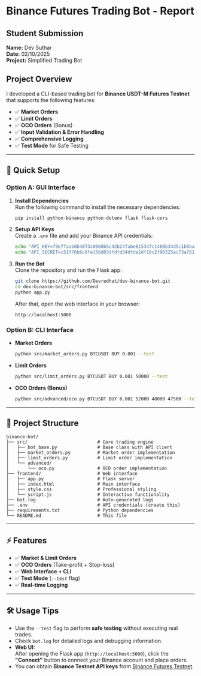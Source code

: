 # Binance Futures Trading Bot - Report

## Student Submission
**Name:** Dev Suthar  
**Date:** 02/10/2025  
**Project:** Simplified Trading Bot

## Project Overview
I developed a CLI-based trading bot for **Binance USDT-M Futures Testnet** that supports the following features:
- ✅ **Market Orders**
- ✅ **Limit Orders**  
- ✅ **OCO Orders** (Bonus)
- ✅ **Input Validation & Error Handling**
- ✅ **Comprehensive Logging**
- ✅ **Test Mode** for Safe Testing

---

## 🚀 Quick Setup

### Option A: GUI Interface

1. **Install Dependencies**  
   Run the following command to install the necessary dependencies:
   ```bash
   pip install python-binance python-dotenv flask flask-cors
   ```

2. **Setup API Keys**  
   Create a `.env` file and add your Binance API credentials:
   ```bash
   echo "API_KEY=f9e7faab0b4873c0908b5c42b24fabe81534fc1400b34d5c1b6bade0b1db0f87" > .env
   echo "API_SECRET=c51f76b6c0fe156d03dfdfd34dfde2df18c2f90325ac73a76109d1c49b8fdf2c" >> .env
   ```

3. **Run the Bot**  
   Clone the repository and run the Flask app:
   ```bash
   git clone https://github.com/Devredhat/dev-binance-bot.git
   cd dev-binance-bot/src/frontend
   python app.py
   ```
   After that, open the web interface in your browser:
   ```
   http://localhost:5000
   ```

### Option B: CLI Interface

- **Market Orders**
   ```bash
   python src/market_orders.py BTCUSDT BUY 0.001 --test
   ```

- **Limit Orders**
   ```bash
   python src/limit_orders.py BTCUSDT BUY 0.001 50000 --test
   ```

- **OCO Orders (Bonus)**
   ```bash
   python src/advanced/oco.py BTCUSDT BUY 0.001 52000 48000 47500 --test
   ```

---

## 📁 Project Structure

```plaintext
binance-bot/
├── src/                          # Core trading engine
│   ├── bot_base.py               # Base class with API client
│   ├── market_orders.py          # Market order implementation
│   ├── limit_orders.py           # Limit order implementation
│   └── advanced/
│       └── oco.py                # OCO order implementation
├── frontend/                     # Web interface
│   ├── app.py                    # Flask server
│   ├── index.html                # Main interface
│   ├── style.css                 # Professional styling
│   └── script.js                 # Interactive functionality
├── bot.log                       # Auto-generated logs
├── .env                          # API credentials (create this)
├── requirements.txt              # Python dependencies
└── README.md                     # This file
```

---

## ⚡ Features

- ✅ **Market & Limit Orders**
- ✅ **OCO Orders** (Take-profit + Stop-loss)
- ✅ **Web Interface + CLI**
- ✅ **Test Mode** (`--test` flag)
- ✅ **Real-time Logging**

---

## 🛠️ Usage Tips

- Use the `--test` flag to perform **safe testing** without executing real trades.
- Check `bot.log` for detailed logs and debugging information.
- **Web UI:**  
  After opening the Flask app (`http://localhost:5000`), click the **"Connect"** button to connect your Binance account and place orders.
- You can obtain **Binance Testnet API keys** from [Binance Futures Testnet](https://testnet.binancefuture.com/).
